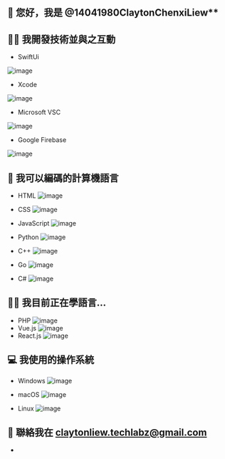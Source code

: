 ## 👋 您好，我是 @14041980ClaytonChenxiLiew**
## 👩‍💻 我開發技術並與之互動
- SwiftUi

![image](https://user-images.githubusercontent.com/72314373/113934627-e8942b80-97ed-11eb-9da6-dee03802dbe3.png)
- Xcode

![image](https://user-images.githubusercontent.com/72314373/113934660-efbb3980-97ed-11eb-899c-65438ef5a38c.png)
- Microsoft VSC

![image](https://user-images.githubusercontent.com/72314373/113934679-f5b11a80-97ed-11eb-8e02-f36eb8a7684d.png)
- Google Firebase

![image](https://user-images.githubusercontent.com/72314373/113934734-0497cd00-97ee-11eb-913c-792f9b8308d3.png)

## 👀 我可以編碼的計算機語言
- HTML
![image](https://user-images.githubusercontent.com/72314373/113931829-d95fae80-97ea-11eb-99b3-8e5c213f1cfa.png)

- CSS
![image](https://user-images.githubusercontent.com/72314373/113931791-cbaa2900-97ea-11eb-93c6-7511fbe9f8bd.png)
- JavaScript
![image](https://user-images.githubusercontent.com/72314373/113931887-ea102480-97ea-11eb-99a7-96fd91b89d5d.png)

- Python
![image](https://user-images.githubusercontent.com/72314373/113931916-f300f600-97ea-11eb-9ad9-f1dc3a6acfff.png)

- C++
![image](https://user-images.githubusercontent.com/72314373/113931944-fbf1c780-97ea-11eb-9be3-167bc5aeed57.png)

- Go
![image](https://user-images.githubusercontent.com/72314373/113932025-12981e80-97eb-11eb-89d0-d66685fe56c7.png)

- C#
![image](https://user-images.githubusercontent.com/72314373/113932067-1b88f000-97eb-11eb-8d68-49df7e249d22.png)


## 👨‍🏫 我目前正在學語言... 
- PHP
![image](https://user-images.githubusercontent.com/72314373/113932269-5428c980-97eb-11eb-98bc-a579791caf11.png)
- Vue.js
![image](https://user-images.githubusercontent.com/72314373/113932316-5ee35e80-97eb-11eb-962a-3df3de8bf214.png)
- React.js
![image](https://user-images.githubusercontent.com/72314373/113932374-6d317a80-97eb-11eb-8c8a-1d70d0034547.png)

## 💻 我使用的操作系統
- Windows
![image](https://user-images.githubusercontent.com/72314373/113932734-c5687c80-97eb-11eb-870c-27da6b03e6af.png)

- macOS
![image](https://user-images.githubusercontent.com/72314373/113932860-d1ecd500-97eb-11eb-9bcc-bbe1e7ce6b44.png)

- Linux
![image](https://user-images.githubusercontent.com/72314373/113932918-e29d4b00-97eb-11eb-9818-963104cd041f.png)


## 📲 聯絡我在 claytonliew.techlabz@gmail.com


<!---
14041980ClaytonChLiew/14041980ClaytonChLiew is a ✨ special ✨ repository because its `README.md` (this file) appears on your GitHub profile.
You can click the Preview link to take a look at your changes.
--->
-
